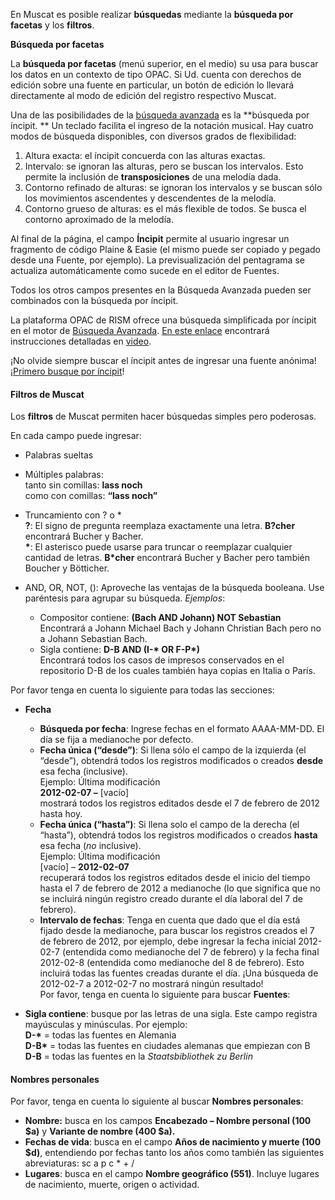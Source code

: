 En Muscat es posible realizar **búsquedas** mediante la **búsqueda por facetas** y los **filtros**.

**Búsqueda por facetas**

La **búsqueda por facetas** (menú superior, en el medio) su usa para buscar los datos en un contexto de tipo OPAC. Si Ud. cuenta con derechos de edición sobre una fuente en particular, un botón de edición lo llevará directamente al modo de edición del registro respectivo Muscat.

Una de las posibilidades de la [búsqueda avanzada](http://muscat.rism.info/advanced) es la  **búsqueda por íncipit. ** Un teclado facilita el ingreso de la notación musical. Hay cuatro modos de búsqueda disponibles, con diversos grados de flexibilidad:

1. Altura exacta: el íncipit concuerda con las alturas exactas.
2. Intervalo: se ignoran las alturas, pero se buscan los intervalos. Esto permite la inclusión de **transposiciones** de una melodía dada.
3. Contorno refinado de alturas: se ignoran los intervalos y se buscan sólo los movimientos ascendentes y descendentes de la melodía.
4. Contorno grueso de alturas: es el más flexible de todos. Se busca el contorno aproximado de la melodía.

Al final de la página, el campo **Íncipit** permite al usuario ingresar un fragmento de código Plaine & Easie (el mismo puede ser copiado y pegado desde una Fuente, por ejemplo). La previsualización del pentagrama se actualiza automáticamente como sucede en el editor de Fuentes.

Todos los otros campos presentes en la Búsqueda Avanzada pueden ser combinados con la búsqueda por íncipit.

La plataforma OPAC de RISM ofrece una búsqueda simplificada por íncipit en el motor de [Búsqueda Avanzada](https://opac.rism.info/index.php?id=3&L=0). [En este enlace](https://opac.rism.info/index.php?id=8&L=0#c38) encontrará instrucciones detalladas en [video](https://youtu.be/HgXFyiXZq5M).

¡No olvide siempre buscar el íncipit antes de ingresar una fuente anónima! ¡[Primero busque por íncipit](https://youtu.be/kKc0zzc8cbo)!

#### Filtros de Muscat

Los **filtros** de Muscat permiten hacer búsquedas simples pero poderosas. 

En cada campo puede ingresar:

- Palabras sueltas
- Múltiples palabras:  
tanto sin comillas: **lass noch**    
como con comillas: **“lass noch”**  
- Truncamiento con ? o \*  
**?**: El signo de pregunta reemplaza exactamente una letra. **B?cher** encontrará Bucher y Bacher.   
**\***: El asterisco puede usarse para truncar o reemplazar cualquier cantidad de letras. **B\*cher** encontrará Bucher y Bacher pero también Boucher y Bötticher.
- AND, OR, NOT, (): Aproveche las ventajas de la búsqueda booleana. Use paréntesis para agrupar su búsqueda. _Ejemplos_:

  - Compositor contiene: **(Bach AND Johann) NOT Sebastian**  
Encontrará a Johann Michael Bach y Johann Christian Bach pero no a Johann Sebastian Bach.  
  - Sigla contiene: **D-B AND (I-\* OR F-P\*)**  
Encontrará todos los casos de impresos conservados en el repositorio D-B de los cuales también haya copias en Italia o París.  

Por favor tenga en cuenta lo siguiente para todas las secciones:

- **Fecha**

  - **Búsqueda por fecha**: Ingrese fechas en el formato AAAA-MM-DD. El día se fija a medianoche por defecto.
  - **Fecha única (“desde”)**: Si llena sólo el campo de la izquierda (el “desde”), obtendrá todos los registros modificados o creados **desde** esa fecha (inclusive).  
Ejemplo: Última modificación  
**2012-02-07 –** [vacío]  
mostrará todos los registros editados desde el 7 de febrero de 2012 hasta hoy.
  - **Fecha única (“hasta”)**: Si llena solo el campo de la derecha (el “hasta”), obtendrá todos los registros modificados o creados **hasta** esa fecha (_no_ inclusive).  
Ejemplo: Última modificación  
[vacío] – **2012-02-07**  
recuperará todos los registros editados desde el inicio del tiempo hasta el 7 de febrero de 2012 a medianoche (lo que significa que no se incluirá ningún registro creado durante el día laboral del 7 de febrero).  
  - **Intervalo de fechas**: Tenga en cuenta que dado que el día está fijado desde la medianoche, para buscar los registros creados el 7 de febrero de 2012, por ejemplo, debe ingresar la fecha inicial 2012-02-7 (entendida como medianoche del 7 de febrero) y la fecha final 2012-02-8 (entendida como medianoche del 8 de febrero). Esto incluirá todas las fuentes creadas durante el día. ¡Una búsqueda de 2012-02-7 a 2012-02-7 no mostrará ningún resultado!  
Por favor, tenga en cuenta lo siguiente para buscar **Fuentes**:
- **Sigla contiene**: busque por las letras de una sigla. Este campo registra mayúsculas y minúsculas. Por ejemplo:  
**D-\*** = todas las fuentes en Alemania  
**D-B\*** = todas las fuentes en ciudades alemanas que empiezan con B  
**D-B** = todas las fuentes en la _Staatsbibliothek zu Berlin_  

#### Nombres personales

Por favor, tenga en cuenta lo siguiente al buscar **Nombres personales**:

- **Nombre:** busca en los campos **Encabezado – Nombre personal (100 $a)** y **Variante de nombre (400 $a).**
- **Fechas de vida**: busca en el campo **Años de nacimiento y muerte (100 $d)**, entendiendo por fechas tanto los años como también las siguientes abreviaturas: sc a p c \* + /
- **Lugares**: busca en el campo **Nombre geográfico (551)**. Incluye lugares de nacimiento, muerte, origen o actividad.